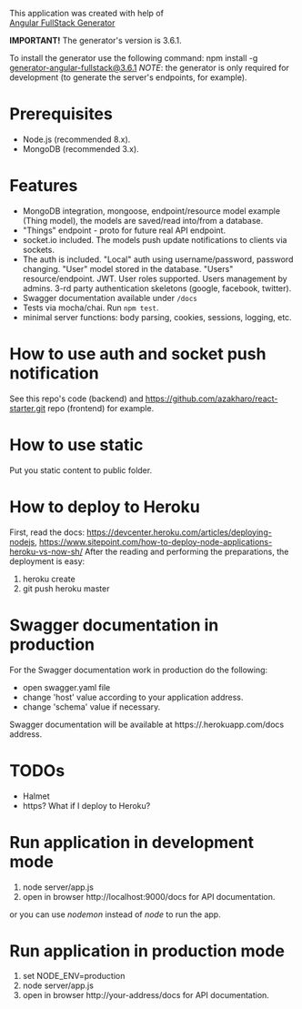 ﻿This application was created with help of  
[Angular FullStack Generator](https://github.com/angular-fullstack/generator-angular-fullstack)  

**IMPORTANT!**
The generator's version is 3.6.1.

To install the generator use the following command:
npm install -g generator-angular-fullstack@3.6.1
*NOTE*: the generator is only required for development (to generate the server's endpoints, for example).


# Prerequisites

  * Node.js (recommended 8.x).
  * MongoDB (recommended 3.x).


# Features

  * MongoDB integration, mongoose, endpoint/resource model example
  (Thing model), the models are saved/read into/from a database.
  * "Things" endpoint - proto for future real API endpoint.
  * socket.io included. The models push update notifications to clients
  via sockets.
  * The auth is included. "Local" auth using username/password, password
  changing. "User" model stored in the database. "Users" resource/endpoint.
  JWT. User roles supported. Users management by admins.
  3-rd party authentication skeletons (google, facebook, twitter).
  * Swagger documentation available under <code>/docs</code>
  * Tests via mocha/chai. Run <code>npm test</code>.
  * minimal server functions: body parsing, cookies, sessions, logging, etc.


# How to use auth and socket push notification

  See this repo's code (backend) and https://github.com/azakharo/react-starter.git repo (frontend) for example.


# How to use static

  Put you static content to public folder.


# How to deploy to Heroku

  First, read the docs: https://devcenter.heroku.com/articles/deploying-nodejs, https://www.sitepoint.com/how-to-deploy-node-applications-heroku-vs-now-sh/
  After the reading and performing the preparations, the deployment is easy:
  1. heroku create <app-name>
  2. git push heroku master


# Swagger documentation in production

  For the Swagger documentation work in production do the following:
  * open swagger.yaml file
  * change 'host' value according to your application address.
  * change 'schema' value if necessary.

  Swagger documentation will be available at https://<your-app-name>.herokuapp.com/docs address.


# TODOs

  * Halmet
  * https? What if I deploy to Heroku?


# Run application in development mode

  1. node server/app.js
  2. open in browser http://localhost:9000/docs for API documentation.

  or you can use *nodemon* instead of *node* to run the app.


# Run application in production mode

  1. set NODE_ENV=production
  2. node server/app.js
  3. open in browser http://your-address/docs for API documentation.
